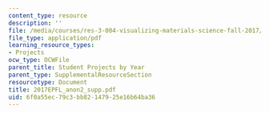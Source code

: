 ```yaml
---
content_type: resource
description: ''
file: /media/courses/res-3-004-visualizing-materials-science-fall-2017/6f0a55ec79c3bb82147925e16b64ba36_2017EPFL_anon2_supp.pdf
file_type: application/pdf
learning_resource_types:
- Projects
ocw_type: OCWFile
parent_title: Student Projects by Year
parent_type: SupplementalResourceSection
resourcetype: Document
title: 2017EPFL_anon2_supp.pdf
uid: 6f0a55ec-79c3-bb82-1479-25e16b64ba36
---
```

